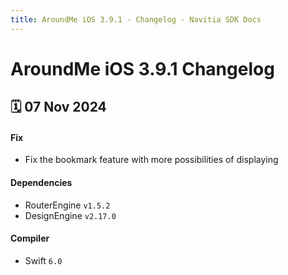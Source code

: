 ```yaml
---
title: AroundMe iOS 3.9.1 - Changelog - Navitia SDK Docs
---
```


# AroundMe iOS 3.9.1 Changelog

<h2>🗓 07 Nov 2024</h2>

#### Fix
- Fix the bookmark feature with more possibilities of displaying

#### Dependencies
 - RouterEngine `v1.5.2`
 - DesignEngine `v2.17.0`

#### Compiler
-  Swift  `6.0`